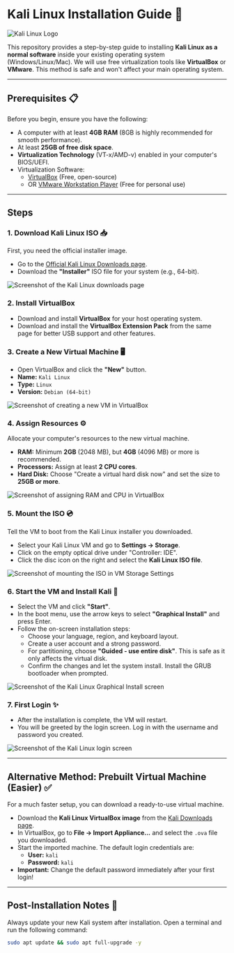 
# Kali Linux Installation Guide 🐧

![Kali Linux Logo](https://upload.wikimedia.org/wikipedia/commons/thumb/2/2b/Kali-dragon-icon.svg/2048px-Kali-dragon-icon.svg.png)

This repository provides a step-by-step guide to installing **Kali Linux as a normal software** inside your existing operating system (Windows/Linux/Mac). We will use free virtualization tools like **VirtualBox** or **VMware**. This method is safe and won't affect your main operating system.

---

## Prerequisites 📋

Before you begin, ensure you have the following:

-   A computer with at least **4GB RAM** (8GB is highly recommended for smooth performance).
-   At least **25GB of free disk space**.
-   **Virtualization Technology** (VT-x/AMD-v) enabled in your computer's BIOS/UEFI.
-   Virtualization Software:
    -   [VirtualBox](https://www.virtualbox.org/) (Free, open-source)
    -   OR [VMware Workstation Player](https://www.vmware.com/products/workstation-player.html) (Free for personal use)

---

## Steps

### 1. Download Kali Linux ISO 📥

First, you need the official installer image.

-   Go to the [Official Kali Linux Downloads page](https://www.kali.org/get-kali/#kali-installer-images).
-   Download the **"Installer"** ISO file for your system (e.g., 64-bit).

![Screenshot of the Kali Linux downloads page](./images/1-kali-download-page.png)

### 2. Install VirtualBox

-   Download and install **VirtualBox** for your host operating system.
-   Download and install the **VirtualBox Extension Pack** from the same page for better USB support and other features.

### 3. Create a New Virtual Machine 🖥️

-   Open VirtualBox and click the **"New"** button.
-   **Name:** `Kali Linux`
-   **Type:** `Linux`
-   **Version:** `Debian (64-bit)`

![Screenshot of creating a new VM in VirtualBox](./images/2-create-new-vm.png)

### 4. Assign Resources ⚙️

Allocate your computer's resources to the new virtual machine.

-   **RAM:** Minimum **2GB** (2048 MB), but **4GB** (4096 MB) or more is recommended.
-   **Processors:** Assign at least **2 CPU cores**.
-   **Hard Disk:** Choose "Create a virtual hard disk now" and set the size to **25GB or more**.

![Screenshot of assigning RAM and CPU in VirtualBox](./images/3-assign-resources.png)

### 5. Mount the ISO 💿

Tell the VM to boot from the Kali Linux installer you downloaded.

-   Select your Kali Linux VM and go to **Settings → Storage**.
-   Click on the empty optical drive under "Controller: IDE".
-   Click the disc icon on the right and select the **Kali Linux ISO file**.

![Screenshot of mounting the ISO in VM Storage Settings](./images/4-mount-iso.png)

### 6. Start the VM and Install Kali 🚀

-   Select the VM and click **"Start"**.
-   In the boot menu, use the arrow keys to select **"Graphical Install"** and press Enter.
-   Follow the on-screen installation steps:
    -   Choose your language, region, and keyboard layout.
    -   Create a user account and a strong password.
    -   For partitioning, choose **"Guided - use entire disk"**. This is safe as it only affects the virtual disk.
    -   Confirm the changes and let the system install. Install the GRUB bootloader when prompted.

![Screenshot of the Kali Linux Graphical Install screen](./images/5-graphical-install.png)

### 7. First Login ✨

-   After the installation is complete, the VM will restart.
-   You will be greeted by the login screen. Log in with the username and password you created.

![Screenshot of the Kali Linux login screen](./images/6-kali-login-screen.png)

---

## Alternative Method: Prebuilt Virtual Machine (Easier) ✅

For a much faster setup, you can download a ready-to-use virtual machine.

-   Download the **Kali Linux VirtualBox image** from the [Kali Downloads page](https://www.kali.org/get-kali/#kali-virtual-machines).
-   In VirtualBox, go to **File → Import Appliance...** and select the `.ova` file you downloaded.
-   Start the imported machine. The default login credentials are:
    -   **User:** `kali`
    -   **Password:** `kali`
-   **Important:** Change the default password immediately after your first login!

---

## Post-Installation Notes 📝

Always update your new Kali system after installation. Open a terminal and run the following command:

```bash
sudo apt update && sudo apt full-upgrade -y

```
